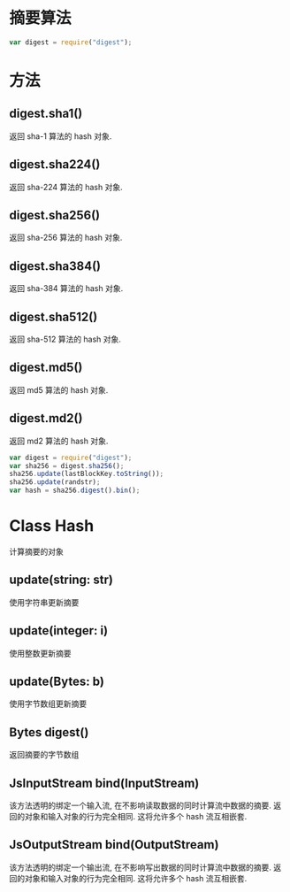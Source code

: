 # 摘要算法

```javascript
var digest = require("digest");
```

# 方法

## digest.sha1()

返回 sha-1 算法的 hash 对象.

## digest.sha224()

返回 sha-224 算法的 hash 对象.

## digest.sha256()

返回 sha-256 算法的 hash 对象.

## digest.sha384()

返回 sha-384 算法的 hash 对象.

## digest.sha512()

返回 sha-512 算法的 hash 对象.

## digest.md5()

返回 md5 算法的 hash 对象.

## digest.md2()

返回 md2 算法的 hash 对象.

```javascript
var digest = require("digest");
var sha256 = digest.sha256();
sha256.update(lastBlockKey.toString());
sha256.update(randstr);
var hash = sha256.digest().bin();
```


# Class Hash

计算摘要的对象

## update(string: str)

使用字符串更新摘要

## update(integer: i)

使用整数更新摘要

## update(Bytes: b)

使用字节数组更新摘要

## Bytes digest()

返回摘要的字节数组

## JsInputStream bind(InputStream)

该方法透明的绑定一个输入流, 在不影响读取数据的同时计算流中数据的摘要.
返回的对象和输入对象的行为完全相同. 这将允许多个 hash 流互相嵌套.

## JsOutputStream bind(OutputStream)

该方法透明的绑定一个输出流, 在不影响写出数据的同时计算流中数据的摘要.
返回的对象和输入对象的行为完全相同. 这将允许多个 hash 流互相嵌套.